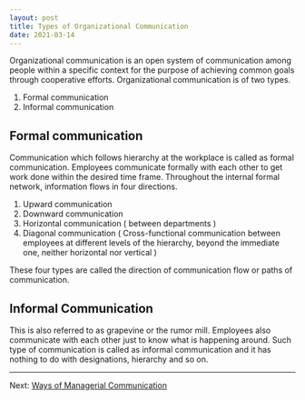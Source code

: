 ```yaml
---
layout: post
title: Types of Organizational Communication
date: 2021-03-14
---
```


Organizational communication is an open system of communication among people within a specific context for the purpose of achieving common goals through cooperative efforts. Organizational communication is of two types. 

1. Formal communication
2. Informal communication

## Formal communication
Communication which follows hierarchy at the workplace is called as formal communication. Employees communicate formally with each other to get work done within the desired time frame. Throughout the internal formal network, information flows in four directions. 

1. Upward communication
2. Downward communication
3. Horizontal communication ( between departments )
4. Diagonal communication ( Cross-functional communication between employees at different levels of the hierarchy, beyond the immediate one, neither horizontal nor vertical )

These four types are called the direction of communication flow or paths of communication.

## Informal Communication
This is also referred to as grapevine or the rumor mill. Employees also communicate with each other just to know what is happening around. Such type of communication is called as informal communication and it has nothing to do with designations, hierarchy and so on. 

---
Next: [Ways of Managerial Communication](https://blog.aadeshshrestha.com.np/2021/03/14/ways-of-managerial-communication.html)
        